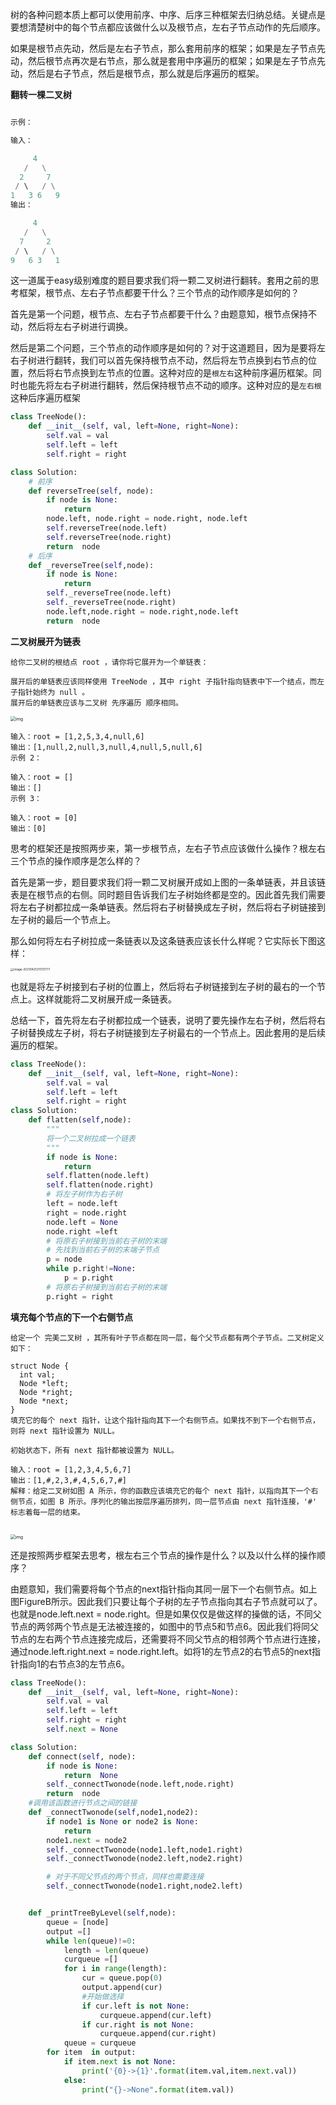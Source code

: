 

树的各种问题本质上都可以使用前序、中序、后序三种框架去归纳总结。关键点是要想清楚树中的每个节点都应该做什么以及根节点，左右子节点动作的先后顺序。

如果是根节点先动，然后是左右子节点，那么套用前序的框架；如果是左子节点先动，然后根节点再次是右节点，那么就是套用中序遍历的框架；如果是左子节点先动，然后是右子节点，然后是根节点，那么就是后序遍历的框架。



**翻转一棵二叉树**

```python

示例：

输入：

     4
   /   \
  2     7
 / \   / \
1   3 6   9
输出：

     4
   /   \
  7     2
 / \   / \
9   6 3   1

```

这一道属于easy级别难度的题目要求我们将一颗二叉树进行翻转。套用之前的思考框架，根节点、左右子节点都要干什么？三个节点的动作顺序是如何的？

首先是第一个问题，根节点、左右子节点都要干什么？由题意知，根节点保持不动，然后将左右子树进行调换。

然后是第二个问题，三个节点的动作顺序是如何的？对于这道题目，因为是要将左右子树进行翻转，我们可以首先保持根节点不动，然后将左节点换到右节点的位置，然后将右节点换到左节点的位置。这种对应的是`根左右`这种前序遍历框架。同时也能先将左右子树进行翻转，然后保持根节点不动的顺序。这种对应的是`左右根`这种后序遍历框架

```python
class TreeNode():
    def __init__(self, val, left=None, right=None):
        self.val = val
        self.left = left
        self.right = right

class Solution:
    # 前序
    def reverseTree(self, node):
        if node is None:
            return
        node.left, node.right = node.right, node.left
        self.reverseTree(node.left)
        self.reverseTree(node.right)
        return  node
    # 后序
    def _reverseTree(self,node):
        if node is None:
            return
        self._reverseTree(node.left)
        self._reverseTree(node.right)
        node.left,node.right = node.right,node.left
        return  node
```



**二叉树展开为链表**

```text
给你二叉树的根结点 root ，请你将它展开为一个单链表：

展开后的单链表应该同样使用 TreeNode ，其中 right 子指针指向链表中下一个结点，而左子指针始终为 null 。
展开后的单链表应该与二叉树 先序遍历 顺序相同。

```

<img src="https://assets.leetcode.com/uploads/2021/01/14/flaten.jpg" alt="img" style="zoom:50%;" />

```
输入：root = [1,2,5,3,4,null,6]
输出：[1,null,2,null,3,null,4,null,5,null,6]
示例 2：

输入：root = []
输出：[]
示例 3：

输入：root = [0]
输出：[0]

```

思考的框架还是按照两步来，第一步根节点，左右子节点应该做什么操作？根左右三个节点的操作顺序是怎么样的？

首先是第一步，题目要求我们将一颗二叉树展开成如上图的一条单链表，并且该链表是在根节点的右侧。同时题目告诉我们左子树始终都是空的。因此首先我们需要将左右子树都拉成一条单链表。然后将右子树替换成左子树，然后将右子树链接到左子树的最后一个节点上。

那么如何将左右子树拉成一条链表以及这条链表应该长什么样呢？它实际长下图这样：

<img src="/Users/eason/Library/Application%20Support/typora-user-images/image-20210421211731777.png" alt="image-20210421211731777" style="zoom:33%;" />

也就是将左子树接到右子树的位置上，然后将右子树链接到左子树的最右的一个节点上。这样就能将二叉树展开成一条链表。

总结一下，首先将左右子树都拉成一个链表，说明了要先操作左右子树，然后将右子树替换成左子树，将右子树链接到左子树最右的一个节点上。因此套用的是后续遍历的框架。

```python
class TreeNode():
    def __init__(self, val, left=None, right=None):
        self.val = val
        self.left = left
        self.right = right
class Solution:
    def flatten(self,node):
        """
        将一个二叉树拉成一个链表
        """
        if node is None:
            return
        self.flatten(node.left)
        self.flatten(node.right)
        # 将左子树作为右子树
        left = node.left
        right = node.right
        node.left = None
        node.right =left
        # 将原右子树接到当前右子树的末端
        # 先找到当前右子树的末端子节点
        p = node
        while p.right!=None:
            p = p.right
        # 将原右子树接到当前右子树的末端
        p.right = right
```

**填充每个节点的下一个右侧节点**

```
给定一个 完美二叉树 ，其所有叶子节点都在同一层，每个父节点都有两个子节点。二叉树定义如下：

struct Node {
  int val;
  Node *left;
  Node *right;
  Node *next;
}
填充它的每个 next 指针，让这个指针指向其下一个右侧节点。如果找不到下一个右侧节点，则将 next 指针设置为 NULL。

初始状态下，所有 next 指针都被设置为 NULL。

输入：root = [1,2,3,4,5,6,7]
输出：[1,#,2,3,#,4,5,6,7,#]
解释：给定二叉树如图 A 所示，你的函数应该填充它的每个 next 指针，以指向其下一个右侧节点，如图 B 所示。序列化的输出按层序遍历排列，同一层节点由 next 指针连接，'#' 标志着每一层的结束。


```

<img src="https://assets.leetcode.com/uploads/2019/02/14/116_sample.png" alt="img" style="zoom: 50%;" />

还是按照两步框架去思考，根左右三个节点的操作是什么？以及以什么样的操作顺序？

由题意知，我们需要将每个节点的next指针指向其同一层下一个右侧节点。如上图FigureB所示。因此我们只要让每个子树的左子节点指向其右子节点就可以了。也就是node.left.next = node.right。但是如果仅仅是做这样的操做的话，不同父节点的两邻两个节点是无法被连接的，如图中的节点5和节点6。因此我们将同父节点的左右两个节点连接完成后，还需要将不同父节点的相邻两个节点进行连接，通过node.left.right.next = node.right.left。如将1的左节点2的右节点5的next指针指向1的右节点3的左节点6。

```python
class TreeNode():
    def __init__(self, val, left=None, right=None):
        self.val = val
        self.left = left
        self.right = right
        self.next = None

class Solution:
    def connect(self, node):
        if node is None:
            return  None
        self._connectTwonode(node.left,node.right)
        return  node
    #调用该函数进行节点之间的链接
    def _connectTwonode(self,node1,node2):
        if node1 is None or node2 is None:
            return
        node1.next = node2
        self._connectTwonode(node1.left,node1.right)
        self._connectTwonode(node2.left,node2.right)

        # 对于不同父节点的两个节点，同样也需要连接
        self._connectTwonode(node1.right,node2.left)


    def _printTreeByLevel(self,node):
        queue = [node]
        output =[]
        while len(queue)!=0:
            length = len(queue)
            curqueue =[]
            for i in range(length):
                cur = queue.pop(0)
                output.append(cur)
                #开始做选择
                if cur.left is not None:
                    curqueue.append(cur.left)
                if cur.right is not None:
                    curqueue.append(cur.right)
            queue = curqueue
        for item  in output:
            if item.next is not None:
                print('{0}->{1}'.format(item.val,item.next.val))
            else:
                print("{}->None".format(item.val))
```

